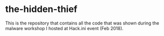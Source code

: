 # the-hidden-thief
This is the repository that contains all the code that was shown during the malware workshop I hosted at Hack.ini event (Feb 2018).
